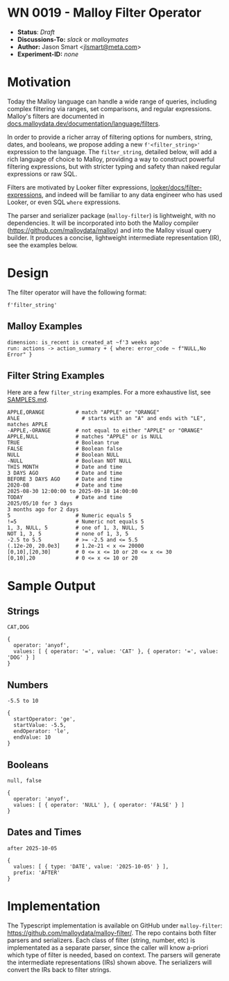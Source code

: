 # WN 0019 - Malloy Filter Operator

- **Status**: _Draft_
- **Discussions-To:** _slack_ or _malloymates_
- **Author:** Jason Smart \<jlsmart@meta.com>
- **Experiment-ID:** _none_

# Motivation

Today the Malloy language can handle a wide range of queries, including complex filtering via ranges, set comparisons, and regular expressions. Malloy's filters are documented in [docs.malloydata.dev/documentation/language/filters](https://docs.malloydata.dev/documentation/language/filters).

In order to provide a richer array of filtering options for numbers, string, dates, and booleans, we propose adding a new `f'<filter_string>'` expression to the language. The `filter_string`, detailed below, will add a rich language of choice to Malloy, providing a way to construct powerful filtering expressions, but with stricter typing and safety than naked regular expressions or raw SQL.

Filters are motivated by Looker filter expressions, [looker/docs/filter-expressions](https://cloud.google.com/looker/docs/filter-expressions), and indeed will be familiar to any data engineer who has used Looker, or even SQL `where` expressions.

The parser and serializer package (`malloy-filter`) is lightweight, with no dependencies. It will be incorporated into both the Malloy compiler (https://github.com/malloydata/malloy) and into the Malloy visual query builder. It produces a concise, lightweight intermediate representation (IR), see the examples below.

# Design

The filter operator will have the following format:

```code
f'filter_string'
```

## Malloy Examples

```malloy
dimension: is_recent is created_at ~f'3 weeks ago'
run: actions -> action_summary + { where: error_code ~ f"NULL,No Error" }
```

## Filter String Examples

Here are a few `filter_string` examples. For a more exhaustive list, see [SAMPLES.md](https://github.com/malloydata/malloy-filter/blob/main/SAMPLES.md).

```code
APPLE,ORANGE          # match "APPLE" or "ORANGE"
A%LE	                # starts with an "A" and ends with "LE", matches APPLE
-APPLE,-ORANGE        # not equal to either "APPLE" or "ORANGE"
APPLE,NULL            # matches "APPLE" or is NULL
TRUE                  # Boolean true
FALSE                 # Boolean false
NULL                  # Boolean NULL
-NULL                 # Boolean NOT NULL
THIS MONTH            # Date and time
3 DAYS AGO            # Date and time
BEFORE 3 DAYS AGO     # Date and time
2020-08               # Date and time
2025-08-30 12:00:00 to 2025-09-18 14:00:00
TODAY                 # Date and time
2025/05/10 for 3 days
3 months ago for 2 days
5                     # Numeric equals 5
!=5                   # Numeric not equals 5
1, 3, NULL, 5         # one of 1, 3, NULL, 5
NOT 1, 3, 5           # none of 1, 3, 5
-2.5 to 5.5           # >= -2.5 and <= 5.5
(.12e-20, 20.0e3]     # 1.2e-21 < x <= 20000
[0,10],[20,30]	      # 0 <= x <= 10 or 20 <= x <= 30
[0,10],20             # 0 <= x <= 10 or 20
```

# Sample Output

## Strings

```code
CAT,DOG

{
  operator: 'anyof',
  values: [ { operator: '=', value: 'CAT' }, { operator: '=', value: 'DOG' } ]
}
```

## Numbers

```code
-5.5 to 10

{
  startOperator: 'ge',
  startValue: -5.5,
  endOperator: 'le',
  endValue: 10
}
```

## Booleans

```code
null, false

{
  operator: 'anyof',
  values: [ { operator: 'NULL' }, { operator: 'FALSE' } ]
}
```

## Dates and Times

```code
after 2025-10-05

{
  values: [ { type: 'DATE', value: '2025-10-05' } ],
  prefix: 'AFTER'
}
```

# Implementation

The Typescript implementation is available on GitHub under `malloy-filter`: https://github.com/malloydata/malloy-filter/. The repo contains both filter parsers and serializers. Each class of filter (string, number, etc) is implementated as a separate parser, since the caller will know a-priori which type of filter is needed, based on context. The parsers will generate the intermediate representations (IRs) shown above. The serializers will convert the IRs back to filter strings.
